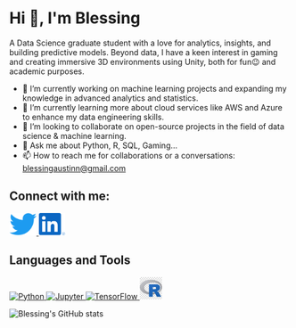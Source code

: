 # Hi 👋, I'm Blessing

A Data Science graduate student with a love for analytics, insights, and building predictive models.
Beyond data, I have a keen interest in gaming and creating immersive 3D environments using Unity, both for fun😉 and academic purposes.

- 🔭 I’m currently working on machine learning projects and expanding my knowledge in advanced analytics and statistics.
- 🌱 I’m currently learning more about cloud services like AWS and Azure to enhance my data engineering skills.
- 👯 I’m looking to collaborate on open-source projects in the field of data science & machine learning.
- 💬 Ask me about Python, R, SQL, Gaming...
- 📫 How to reach me for collaborations or a conversations: [blessingaustinn@gmail.com](mailto:blessingaustinn@gmail.com)

## Connect with me:
<p align="left">
  <!-- Social Icons -->
  <a href="https://twitter.com/blessinggaustin">
    <img alt="Twitter" src="https://github.com/Austin-Gabriel/my-profile-assets/blob/main/twitter.svg" height="40" />
  </a>
  <a href="https://www.linkedin.com/in/blessingaustin/">
    <img alt="LinkedIn" src="https://github.com/Austin-Gabriel/my-profile-assets/blob/main/linkedin.svg" height="40" />
  </a>

## Languages and Tools
  <!-- Languages and Tools -->
  <a href="https://www.python.org">
    <img alt="Python" src="https://user-images.githubusercontent.com/25181517/183423507-c056a6f9-1ba8-4312-a350-19bcbc5a8697.png" height="40" />
  </a>
  <a href="https://https://jupyter.org/">
    <img alt="Jupyter" src="https://user-images.githubusercontent.com/25181517/183914128-3fc88b4a-4ac1-40e6-9443-9a30182379b7.png" height="40" />
  </a>
  <a href="https://www.tensorflow.org/">
    <img alt="TensorFlow" src="https://user-images.githubusercontent.com/25181517/223639822-2a01e63a-a7f9-4a39-8930-61431541bc06.png" height="40" />
  </a>
  <a href="https://www.r-project.org/">
    <img alt="R" src="https://github.com/Austin-Gabriel/my-profile-assets/blob/main/r.jpg" height="40" />
  </a>
  
</p>
 
![Blessing's GitHub stats](https://github-readme-stats.vercel.app/api?username=yourusername&show_icons=true)

